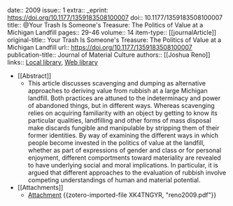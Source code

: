 date:: 2009
issue:: 1
extra:: _eprint: https://doi.org/10.1177/1359183508100007
doi:: 10.1177/1359183508100007
title:: @Your Trash Is Someone's Treasure: The Politics of Value at a Michigan Landfill
pages:: 29-46
volume:: 14
item-type:: [[journalArticle]]
original-title:: Your Trash Is Someone's Treasure: The Politics of Value at a Michigan Landfill
url:: https://doi.org/10.1177/1359183508100007
publication-title:: Journal of Material Culture
authors:: [[Joshua Reno]]
links:: [Local library](zotero://select/library/items/SI7V69HM), [Web library](https://www.zotero.org/users/15862703/items/SI7V69HM)

- [[Abstract]]
	- This article discusses scavenging and dumping as alternative approaches to deriving value from rubbish at a large Michigan landfill. Both practices are attuned to the indeterminacy and power of abandoned things, but in different ways. Whereas scavenging relies on acquiring familiarity with an object by getting to know its particular qualities, landfilling and other forms of mass disposal make discards fungible and manipulable by stripping them of their former identities. By way of examining the different ways in which people become invested in the politics of value at the landfill, whether as part of expressions of gender and class or for personal enjoyment, different comportments toward materiality are revealed to have underlying social and moral implications. In particular, it is argued that different approaches to the evaluation of rubbish involve competing understandings of human and material potential.
- [[Attachments]]
	- [Attachment](zotero://select/library/items/XK4TNGYR) {{zotero-imported-file XK4TNGYR, "reno2009.pdf"}}